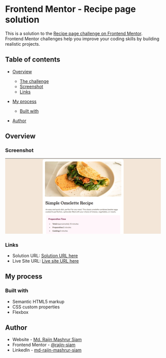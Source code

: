# Frontend Mentor - Recipe page solution

This is a solution to the [Recipe page challenge on Frontend Mentor](https://www.frontendmentor.io/challenges/recipe-page-KiTsR8QQKm). Frontend Mentor challenges help you improve your coding skills by building realistic projects. 

## Table of contents

- [Overview](#overview)
  - [The challenge](#the-challenge)
  - [Screenshot](#screenshot)
  - [Links](#links)
- [My process](#my-process)
  - [Built with](#built-with)

- [Author](#author)

## Overview

### Screenshot

![](./screenshot.png)

### Links

- Solution URL: [Solution URL here](https://github.com/rajin-siam/recipe-page)
- Live Site URL: [Live site URL here](https://rajin-siam.github.io/recipe-page)

## My process

### Built with

- Semantic HTML5 markup
- CSS custom properties
- Flexbox



## Author

- Website - [Md. Rajin Mashrur Siam](https://rajin-siam.github.io/Portfolio/)
- Frontend Mentor - [@rajin-siam](https://www.frontendmentor.io/profile/yourusername)
- LinkedIn - [md-rajin-mashrur-siam](https://www.linkedin.com/in/md-rajin-mashrur-siam/)


